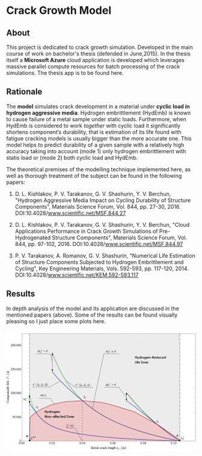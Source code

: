 # Crack Growth Model

## About
This project is dedicated to crack growth simulation. Developed in the main course of work on bachelor's thesis (defended in June,2015). In the thesis itself a **Microsoft Azure** cloud application is developed which leverages massive parallel compute resources for batch processing of the crack simulations. The thesis app is to be found here. 
## Rationale
The **model** simulates crack development in a material under **cyclic load in hydrogen aggressive media**. Hydrogen embrittlement (HydEmb) is known to cause failure of a metal sample under static loads. Furthermore, when HydEmb is considered to work *together* with cyclic load it significantly shortens component’s durability, that is estimation of its life found with fatigue cracking models is usually bigger than the more accurate one. This model helps to predict durability of a given sample with a relatively high accuracy taking into account (mode 1) only hydrogen embrittlement with statis load or (mode 2) both cyclic load and HydEmb.

The theoretical premises of the modelling technique implemented here, as well as thorough treatment of the subject can be found in the following papers:

1. 	D. L. Kishlakov, P. V. Tarakanov, G. V. Shashurin, Y. V. Berchun, "Hydrogen Aggressive Media Impact on Cycling Durability of Structure Components", Materials Science Forum, Vol. 844, pp. 27-30, 2016. DOI:10.4028/www.scientific.net/MSF.844.27

2. 	D. L. Kishlakov, P. V. Tarakanov, G. V. Shashurin, Y. V. Berchun, "Cloud Applications Performance in Crack Growth Simulations of Pre-Hydrogenated Structure Components", Materials Science Forum, Vol. 844, pp. 97-102, 2016. DOI:10.4028/www.scientific.net/MSF.844.97

3. 	P. V. Tarakanov, A. Romanov, G. V. Shashurin, "Numerical Life Estimation of Structure Components Subjected to Hydrogen Embrittlement and Cycling", Key Engineering Materials, Vols. 592-593, pp. 117-120, 2014. DOI:10.4028/www.scientific.net/KEM.592-593.117

## Results
In depth analysis of the model and its application are discussed in the mentioned papers (above). Some of the results can be found visually pleasing so I just place some plots here.

![GitHub Logo](/image1.png)
